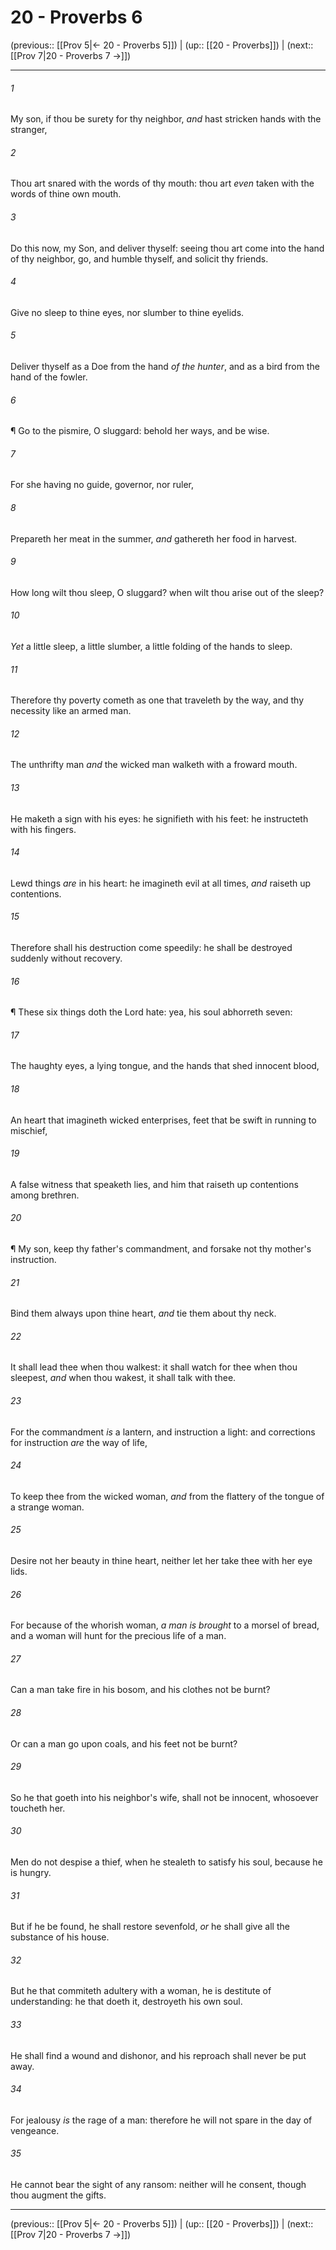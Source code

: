 # 20 - Proverbs 6

(previous:: [[Prov 5|← 20 - Proverbs 5]]) | (up:: [[20 - Proverbs]]) | (next:: [[Prov 7|20 - Proverbs 7 →]])

***


###### 1 
My son, if thou be surety for thy neighbor, _and_ hast stricken hands with the stranger, 

###### 2 
Thou art snared with the words of thy mouth: thou art _even_ taken with the words of thine own mouth. 

###### 3 
Do this now, my Son, and deliver thyself: seeing thou art come into the hand of thy neighbor, go, and humble thyself, and solicit thy friends. 

###### 4 
Give no sleep to thine eyes, nor slumber to thine eyelids. 

###### 5 
Deliver thyself as a Doe from the hand _of the hunter_, and as a bird from the hand of the fowler. 

###### 6 
¶ Go to the pismire, O sluggard: behold her ways, and be wise. 

###### 7 
For she having no guide, governor, nor ruler, 

###### 8 
Prepareth her meat in the summer, _and_ gathereth her food in harvest. 

###### 9 
How long wilt thou sleep, O sluggard? when wilt thou arise out of the sleep? 

###### 10 
_Yet_ a little sleep, a little slumber, a little folding of the hands to sleep. 

###### 11 
Therefore thy poverty cometh as one that traveleth by the way, and thy necessity like an armed man. 

###### 12 
The unthrifty man _and_ the wicked man walketh with a froward mouth. 

###### 13 
He maketh a sign with his eyes: he signifieth with his feet: he instructeth with his fingers. 

###### 14 
Lewd things _are_ in his heart: he imagineth evil at all times, _and_ raiseth up contentions. 

###### 15 
Therefore shall his destruction come speedily: he shall be destroyed suddenly without recovery. 

###### 16 
¶ These six things doth the Lord hate: yea, his soul abhorreth seven: 

###### 17 
The haughty eyes, a lying tongue, and the hands that shed innocent blood, 

###### 18 
An heart that imagineth wicked enterprises, feet that be swift in running to mischief, 

###### 19 
A false witness that speaketh lies, and him that raiseth up contentions among brethren. 

###### 20 
¶ My son, keep thy father's commandment, and forsake not thy mother's instruction. 

###### 21 
Bind them always upon thine heart, _and_ tie them about thy neck. 

###### 22 
It shall lead thee when thou walkest: it shall watch for thee when thou sleepest, _and_ when thou wakest, it shall talk with thee. 

###### 23 
For the commandment _is_ a lantern, and instruction a light: and corrections for instruction _are_ the way of life, 

###### 24 
To keep thee from the wicked woman, _and_ from the flattery of the tongue of a strange woman. 

###### 25 
Desire not her beauty in thine heart, neither let her take thee with her eye lids. 

###### 26 
For because of the whorish woman, _a man is brought_ to a morsel of bread, and a woman will hunt for the precious life of a man. 

###### 27 
Can a man take fire in his bosom, and his clothes not be burnt? 

###### 28 
Or can a man go upon coals, and his feet not be burnt? 

###### 29 
So he that goeth into his neighbor's wife, shall not be innocent, whosoever toucheth her. 

###### 30 
Men do not despise a thief, when he stealeth to satisfy his soul, because he is hungry. 

###### 31 
But if he be found, he shall restore sevenfold, _or_ he shall give all the substance of his house. 

###### 32 
But he that commiteth adultery with a woman, he is destitute of understanding: he that doeth it, destroyeth his own soul. 

###### 33 
He shall find a wound and dishonor, and his reproach shall never be put away. 

###### 34 
For jealousy _is_ the rage of a man: therefore he will not spare in the day of vengeance. 

###### 35 
He cannot bear the sight of any ransom: neither will he consent, though thou augment the gifts.

***

(previous:: [[Prov 5|← 20 - Proverbs 5]]) | (up:: [[20 - Proverbs]]) | (next:: [[Prov 7|20 - Proverbs 7 →]])
